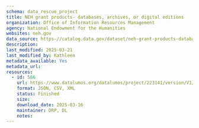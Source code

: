 ```yaml
---
schema: data_rescue_project 
title: NEH grant products- databases, archives, or digital editions
organization: Office of Information Resources Management
agency: National Endowment for the Humanities
websites: neh.gov
data_source: https-//catalog.data.gov/dataset/neh-grant-products-databases-archives-or-digital-editions
description: 
last_modified: 2025-03-21
last_modified_by: Kathleen
metadata_available: Yes
metadata_url: 
resources:
  - id: 566
    url: https-//www.datalumos.org/datalumos/project/223141/version/V1/view
    format: JSON, CSV, XML
    status: Finished
    size: 
    download_date: 2025-03-16
    maintainer: DRP, DL
    notes: 
---
```

